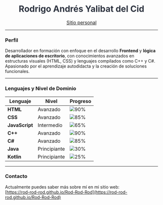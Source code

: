 <!-- Banner -->
<h1 align="center" style="color:#2e3440; font-weight:bold; font-size:2em">
  Rodrigo Andrés Yalibat del Cid
</h1>

<p align="center">
  <a href="https://rod-rod-rod.github.io/Rod-Rod-Rod" style="font-size: 1.1em;" target="_blank">Sitio personal</a>
</p>

---

### Perfil

Desarrollador en formación con enfoque en el desarrollo **Frontend** y **lógica de aplicaciones de escritorio**, con conocimientos avanzados en estructuras visuales (HTML, CSS) y lenguajes compilados como C++ y C#. Apasionado por el aprendizaje autodidacta y la creación de soluciones funcionales.

---

### Lenguajes y Nivel de Dominio

| Lenguaje     | Nivel        | Progreso                                                               |
|--------------|--------------|------------------------------------------------------------------------|
| **HTML**     | Avanzado     | ![90%](https://progress-bar.dev/90/?title=HTML&width=200&color=3b82f6) |
| **CSS**      | Avanzado     | ![85%](https://progress-bar.dev/85/?title=CSS&width=200&color=10b981)  |
| **JavaScript**| Intermedio  | ![65%](https://progress-bar.dev/65/?title=JS&width=200&color=f59e0b)   |
| **C++**      | Avanzado     | ![90%](https://progress-bar.dev/90/?title=C++&width=200&color=8b5cf6)  |
| **C#**       | Avanzado     | ![85%](https://progress-bar.dev/85/?title=C%23&width=200&color=6366f1) |
| **Java**     | Principiante | ![30%](https://progress-bar.dev/30/?title=Java&width=200&color=ef4444) |
| **Kotlin**   | Principiante | ![25%](https://progress-bar.dev/25/?title=Kotlin&width=200&color=ec4899)|

---

### Contacto

Actualmente puedes saber más sobre mí en mi sitio web:  
[https://rod-rod-rod.github.io/Rod-Rod-Rod](https://rod-rod-rod.github.io/Rod-Rod-Rod)
